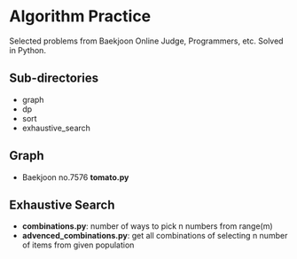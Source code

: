 # Algorithm Practice

Selected problems from Baekjoon Online Judge, Programmers, etc.
Solved in Python.

## Sub-directories

- graph
- dp
- sort
- exhaustive_search

## Graph

- Baekjoon no.7576 **tomato.py**

## Exhaustive Search

- **combinations.py**: number of ways to pick n numbers from range(m)
- **advenced_combinations.py**: get all combinations of selecting n number of items from given population
